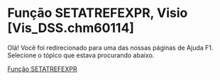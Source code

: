 
# Função SETATREFEXPR, Visio [Vis_DSS.chm60114]

Olá! Você foi redirecionado para uma das nossas páginas de Ajuda F1. Selecione o tópico que estava procurando abaixo.

[Função SETATREFEXPR](http://msdn.microsoft.com/library/c1bd7819-b53b-bff1-69c1-6d78e8fb278b%28Office.15%29.aspx)
